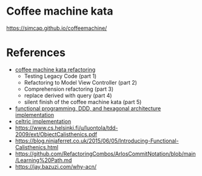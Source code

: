 # Coffee machine kata

https://simcap.github.io/coffeemachine/

# References
- [coffee machine kata refactoring](https://www.youtube.com/watch?v=sIceCgI6QO0&list=PLITEvpe_3xfd-AZ1D7_v-jJouMKt4_h1_&ab_channel=GregorRiegler)
  - Testing Legacy Code (part 1)
  - Refactoring to Model View Controller (part 2)
  - Comprehension refactoring (part 3)
  - replace derived with query (part 4)
  - silent finish of the coffee machine kata (part 5)
- [functional programming, DDD, and hexagonal architecture implementation](https://github.com/albertllousas/coffee-machine-kata-ddd)
- [celtric implementation](https://github.com/celtric/coffee-machine-kata-java)
- https://www.cs.helsinki.fi/u/luontola/tdd-2009/ext/ObjectCalisthenics.pdf
- https://blog.ninjaferret.co.uk/2015/06/05/Introducing-Functional-Calisthenics.html
- https://github.com/RefactoringCombos/ArlosCommitNotation/blob/main/Learning%20Path.md
- https://jay.bazuzi.com/why-acn/
